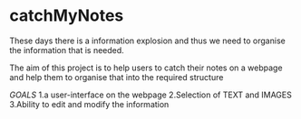 <h1>catchMyNotes</h1>

These days there is a information explosion and thus we need to organise the information that is needed.

The aim of this project is to help users to catch their notes on a webpage and help them to organise that into the required structure


*GOALS*
1.a user-interface on the webpage
2.Selection of TEXT and IMAGES
3.Ability to edit and modify the information